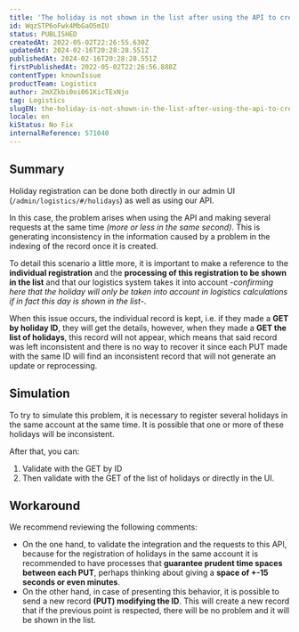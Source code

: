 ```yaml
---
title: 'The holiday is not shown in the list after using the API to create (PUT)'
id: WqzSTP6oFwk4MbGaO5mIU
status: PUBLISHED
createdAt: 2022-05-02T22:26:55.630Z
updatedAt: 2024-02-16T20:28:28.551Z
publishedAt: 2024-02-16T20:28:28.551Z
firstPublishedAt: 2022-05-02T22:26:56.888Z
contentType: knownIssue
productTeam: Logistics
author: 2mXZkbi0oi061KicTExNjo
tag: Logistics
slugEN: the-holiday-is-not-shown-in-the-list-after-using-the-api-to-create-put
locale: en
kiStatus: No Fix
internalReference: 571040
---
```


## Summary



Holiday registration can be done both directly in our admin UI (`/admin/logistics/#/holidays`) as well as using our API.

In this case, the problem arises when using the API and making several requests at the same time _(more or less in the same second)_. This is generating inconsistency in the information caused by a problem in the indexing of the record once it is created.

To detail this scenario a little more, it is important to make a reference to the **individual registration** and the **processing of this registration to be shown in the list** and that our logistics system takes it into account _-confirming here that the holiday will only be taken into account in logistics calculations if in fact this day is shown in the list-_.

When this issue occurs, the individual record is kept, i.e. if they made a **GET by holiday ID**, they will get the details, however, when they made a **GET the list of holidays**, this record will not appear, which means that said record was left inconsistent and there is no way to recover it since each PUT made with the same ID will find an inconsistent record that will not generate an update or reprocessing.



## Simulation



To try to simulate this problem, it is necessary to register several holidays in the same account at the same time. It is possible that one or more of these holidays will be inconsistent.

After that, you can:

1. Validate with the GET by ID
2. Then validate with the GET of the list of holidays or directly in the UI.



## Workaround



We recommend reviewing the following comments:

- On the one hand, to validate the integration and the requests to this API, because for the registration of holidays in the same account it is recommended to have processes that **guarantee prudent time spaces between each PUT**, perhaps thinking about giving a **space of +-15 seconds or even minutes**.
- On the other hand, in case of presenting this behavior, it is possible to send a new record **(PUT) modifying the ID**. This will create a new record that if the previous point is respected, there will be no problem and it will be shown in the list.

